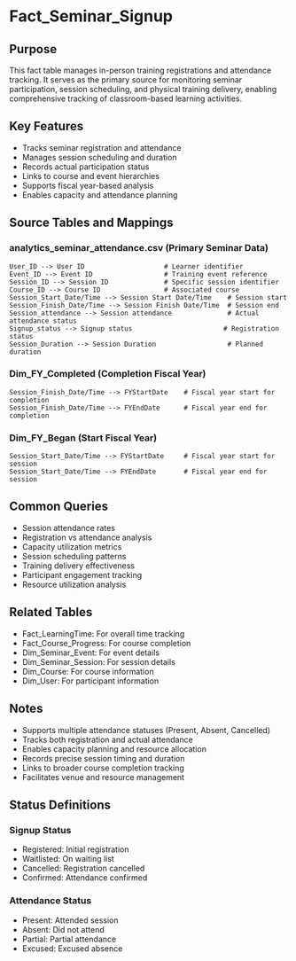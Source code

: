 # Fact_Seminar_Signup

## Purpose
This fact table manages in-person training registrations and attendance tracking. It serves as the primary source for monitoring seminar participation, session scheduling, and physical training delivery, enabling comprehensive tracking of classroom-based learning activities.

## Key Features
- Tracks seminar registration and attendance
- Manages session scheduling and duration
- Records actual participation status
- Links to course and event hierarchies
- Supports fiscal year-based analysis
- Enables capacity and attendance planning

## Source Tables and Mappings

### analytics_seminar_attendance.csv (Primary Seminar Data)
    User_ID --> User ID                    # Learner identifier
    Event_ID --> Event ID                  # Training event reference
    Session_ID --> Session ID              # Specific session identifier
    Course_ID --> Course ID                # Associated course
    Session_Start_Date/Time --> Session Start Date/Time    # Session start
    Session_Finish_Date/Time --> Session Finish Date/Time  # Session end
    Session_attendance --> Session attendance              # Actual attendance status
    Signup_status --> Signup status                       # Registration status
    Session_Duration --> Session Duration                  # Planned duration

### Dim_FY_Completed (Completion Fiscal Year)
    Session_Finish_Date/Time --> FYStartDate    # Fiscal year start for completion
    Session_Finish_Date/Time --> FYEndDate      # Fiscal year end for completion

### Dim_FY_Began (Start Fiscal Year)
    Session_Start_Date/Time --> FYStartDate     # Fiscal year start for session
    Session_Start_Date/Time --> FYEndDate       # Fiscal year end for session

## Common Queries
- Session attendance rates
- Registration vs attendance analysis
- Capacity utilization metrics
- Session scheduling patterns
- Training delivery effectiveness
- Participant engagement tracking
- Resource utilization analysis

## Related Tables
- Fact_LearningTime: For overall time tracking
- Fact_Course_Progress: For course completion
- Dim_Seminar_Event: For event details
- Dim_Seminar_Session: For session details
- Dim_Course: For course information
- Dim_User: For participant information

## Notes
- Supports multiple attendance statuses (Present, Absent, Cancelled)
- Tracks both registration and actual attendance
- Enables capacity planning and resource allocation
- Records precise session timing and duration
- Links to broader course completion tracking
- Facilitates venue and resource management

## Status Definitions
### Signup Status
- Registered: Initial registration
- Waitlisted: On waiting list
- Cancelled: Registration cancelled
- Confirmed: Attendance confirmed

### Attendance Status
- Present: Attended session
- Absent: Did not attend
- Partial: Partial attendance
- Excused: Excused absence 